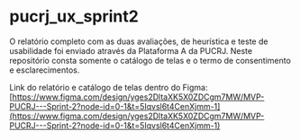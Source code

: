 # pucrj_ux_sprint2
O relatório completo com as duas avaliações, de heurística e teste de usabilidade foi enviado através da Plataforma A da PUCRJ. Neste repositório consta somente o catálogo de telas e o termo de consentimento e esclarecimentos.

Link do relatório e catálogo de telas dentro do Figma: [https://www.figma.com/design/yges2DltaXK5X0ZDCgm7MW/MVP-PUCRJ---Sprint-2?node-id=0-1&t=5Iqvsl6t4CenXjmm-1](https://www.figma.com/design/yges2DltaXK5X0ZDCgm7MW/MVP-PUCRJ---Sprint-2?node-id=0-1&t=5Iqvsl6t4CenXjmm-1)
